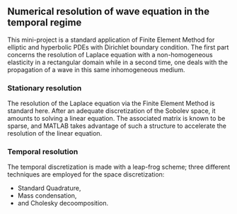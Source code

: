 ## Numerical resolution of wave equation in the temporal regime

This mini-project is a standard application of Finite Element Method for elliptic and hyperbolic PDEs with Dirichlet boundary condition. The first part concerns the resolution of Laplace equation with a non-homogeneous elasticity in 
a rectangular domain while in a second time, one deals with the propagation of a wave in this same inhomogeneous medium.

### Stationary resolution
The resolution of the Laplace equation via the Finite Element Method is standard here. After an adequate discretization of the Sobolev space, it amounts to solving a linear equation. The associated matrix is known to be sparse, and MATLAB takes advantage of such a structure to accelerate the resolution of the linear equation. 


### Temporal resolution
The temporal discretization is made with a leap-frog scheme; three different techniques are employed for the space discretization: 
- Standard Quadrature,
- Mass condensation,
- and Cholesky decoomposition.
